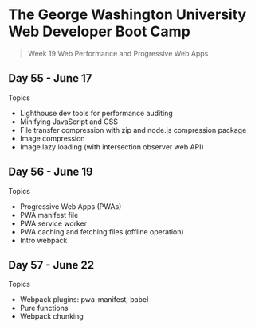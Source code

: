 # **The George Washington University Web Developer Boot Camp**
> Week 19 Web Performance and Progressive Web Apps

## **Day 55 - June 17**
Topics
- Lighthouse dev tools for performance auditing
- Minifying JavaScript and CSS
- File transfer compression with zip and node.js compression package
- Image compression
- Image lazy loading (with intersection observer web API)

## **Day 56 - June 19**
Topics
- Progressive Web Apps (PWAs)
- PWA manifest file
- PWA service worker
- PWA caching and fetching files (offline operation)
- Intro webpack

## **Day 57 - June 22**
Topics
- Webpack plugins: pwa-manifest, babel
- Pure functions
- Webpack chunking